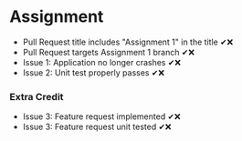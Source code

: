 # Assignment

- Pull Request title includes "Assignment 1" in the title ✔❌
- Pull Request targets Assignment 1 branch ✔❌
- Issue 1: Application no longer crashes ✔❌
- Issue 2: Unit test properly passes ✔❌

### Extra Credit
- Issue 3: Feature request implemented ✔❌
- Issue 3: Feature request unit tested ✔❌